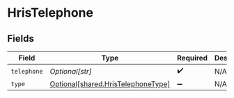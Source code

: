 # HrisTelephone


## Fields

| Field                                                                              | Type                                                                               | Required                                                                           | Description                                                                        |
| ---------------------------------------------------------------------------------- | ---------------------------------------------------------------------------------- | ---------------------------------------------------------------------------------- | ---------------------------------------------------------------------------------- |
| `telephone`                                                                        | *Optional[str]*                                                                    | :heavy_check_mark:                                                                 | N/A                                                                                |
| `type`                                                                             | [Optional[shared.HrisTelephoneType]](undefined/models/shared/hristelephonetype.md) | :heavy_minus_sign:                                                                 | N/A                                                                                |